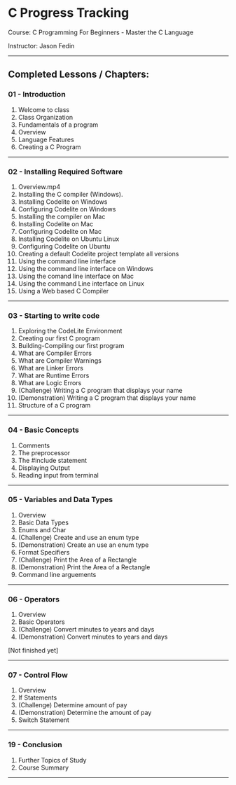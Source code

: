 # C Progress Tracking

Course:     C Programming For Beginners - Master the C Language

Instructor: Jason Fedin

---

## Completed Lessons / Chapters:

### 01 - Introduction
01. Welcome to class
02. Class Organization
03. Fundamentals of a program
04. Overview
05. Language Features
06. Creating a C Program

---

### 02 - Installing Required Software
01. Overview.mp4 
02. Installing the C compiler (Windows).
03. Installing Codelite on Windows 
04. Configuring Codelite on Windows
05. Installing the compiler on Mac
06. Installing Codelite on Mac
07. Configuring Codelite on Mac
08. Installing Codelite on Ubuntu Linux
09. Configuring Codelite on Ubuntu
10. Creating a default Codelite project template all versions
11. Using the command line interface
12. Using the command line interface on Windows
13. Using the comand line interface on Mac
14. Using the command Line interface on Linux
15. Using a Web based C Compiler

---

### 03 - Starting to write code
01. Exploring the CodeLite Environment
02. Creating our first C program
03. Building-Compiling our first program
04. What are Compiler Errors
05. What are Compiler Warnings
06. What are Linker Errors
07. What are Runtime Errors
08. What are Logic Errors
09. (Challenge) Writing a C program that displays your name
10. (Demonstration) Writing a C program that displays your name
11. Structure of a C program

---

### 04 - Basic Concepts
01. Comments
02. The preprocessor
03. The #include statement
04. Displaying Output
05. Reading input from terminal

---

### 05 - Variables and Data Types
01. Overview
02. Basic Data Types
03. Enums and Char
04. (Challenge) Create and use an enum type
05. (Demonstration) Create an use an enum type
06. Format Specifiers
07. (Challenge) Print the Area of a Rectangle
08. (Demonstration) Print the Area of a Rectangle
09. Command line arguements

---

### 06 - Operators
01. Overview
02. Basic Operators
03. (Challenge) Convert minutes to years and days
04. (Demonstration) Convert minutes to years and days

[Not finished yet]

---

### 07 - Control Flow
01. Overview
02. If Statements
03. (Challenge) Determine amount of pay
04. (Demonstration) Determine the amount of pay 
05. Switch Statement

---

### 19 - Conclusion
01. Further Topics of Study
02. Course Summary

---
